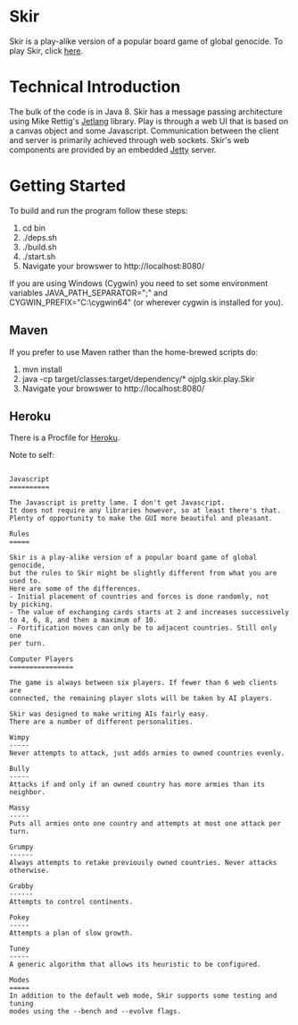 Skir
====

Skir is a play-alike version of a popular board game of global genocide.
To play Skir, click [here](https://skir.herokuapp.com/).

Technical Introduction
======================

The bulk of the code is in Java 8. 
Skir has a message passing architecture using Mike Rettig's [Jetlang](https://github.com/jetlang) library.
Play is through a web UI that is based on a canvas object and some Javascript. 
Communication between the client and server is primarily achieved through web sockets. 
Skir's web components are provided by an embedded [Jetty](http://www.eclipse.org/jetty/) server.

Getting Started
===============

To build and run the program follow these steps:

1. cd bin
2. ./deps.sh
3. ./build.sh
4. ./start.sh
5. Navigate your browswer to http://localhost:8080/

If you are using Windows (Cygwin) you need to set some environment variables JAVA\_PATH\_SEPARATOR=";" and CYGWIN\_PREFIX="C:\\cygwin64" (or wherever cygwin is installed for you).

Maven
-----

If you prefer to use Maven rather than the home-brewed scripts do:

1. mvn install
2. java -cp target/classes:target/dependency/\* ojplg.skir.play.Skir
3. Navigate your browswer to http://localhost:8080/

Heroku
------

There is a Procfile for [Heroku](https://skir.herokuapp.com/).

Note to self: 

```git push heroku master'''

Javascript
==========

The Javascript is pretty lame. I don't get Javascript.
It does not require any libraries however, so at least there's that.
Plenty of opportunity to make the GUI more beautiful and pleasant.

Rules
=====

Skir is a play-alike version of a popular board game of global genocide,
but the rules to Skir might be slightly different from what you are used to.
Here are some of the differences.
- Initial placement of countries and forces is done randomly, not
by picking.
- The value of exchanging cards starts at 2 and increases successively
to 4, 6, 8, and then a maximum of 10.
- Fortification moves can only be to adjacent countries. Still only one
per turn.

Computer Players
================

The game is always between six players. If fewer than 6 web clients are
connected, the remaining player slots will be taken by AI players.

Skir was designed to make writing AIs fairly easy. 
There are a number of different personalities.

Wimpy
-----
Never attempts to attack, just adds armies to owned countries evenly.

Bully
-----
Attacks if and only if an owned country has more armies than its neighbor.

Massy
-----
Puts all armies onto one country and attempts at most one attack per turn.

Grumpy
------
Always attempts to retake previously owned countries. Never attacks otherwise.

Grabby
------
Attempts to control continents.

Pokey
-----
Attempts a plan of slow growth.

Tuney
-----
A generic algorithm that allows its heuristic to be configured.

Modes
=====
In addition to the default web mode, Skir supports some testing and tuning
modes using the --bench and --evolve flags.
